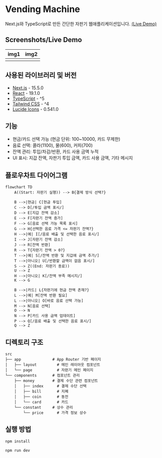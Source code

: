 # Vending Machine

Next.js와 TypeScript로 만든 간단한 자판기 웹애플리케이션입니다. [(Live Demo)](https://vending-machine-sample-page.netlify.app)

## Screenshots/Live Demo

| img1  | img2  |
| :---: | :---: |
| ![]() | ![]() |

## 사용된 라이브러리 및 버전

- [Next.js](https://nextjs.org/) - 15.5.0
- [React](https://reactjs.org/) - 19.1.0
- [TypeScript](https://www.typescriptlang.org/) - ^5
- [Tailwind CSS](https://tailwindcss.com/) - ^4
- [Lucide Icons](https://lucide.dev/) - 0.541.0

## 기능

- 현금/카드 선택 가능 (현금 단위: 100~10000, 카드 무제한)
- 음료 선택: 콜라(1100), 물(600), 커피(700)
- 잔액 관리: 투입/차감/반환, 카드 사용 금액 누적
- UI 표시: 지갑 잔액, 자판기 투입 금액, 카드 사용 금액, 기타 메시지

## 플로우차트 다이어그램

```mermaid
flowchart TD
    A((Start: 자판기 실행)) --> B{결제 방식 선택?}

    B -->|현금| C[현금 투입]
    C --> D[/투입 금액 표시/]
    D --> E[지갑 잔액 감소]
    E --> F[자판기 잔액 증가]
    F --> G[음료 선택 가능 목록 표시]
    G --> H{선택한 음료 가격 <= 자판기 잔액?}
    H -->|예| I[/음료 배출 및 선택한 음료 표시/]
    I --> J[자판기 잔액 감소]
    J --> R[잔액 반환]
    R --> T{자판기 잔액 > 0?}
    T -->|예| S[/잔액 반환 및 지갑에 금액 추가/]
    T -->|아니오| U[/반환할 금액이 없음 표시/]
    S --> Z((End: 자판기 종료))
    U --> Z
    H -->|아니오| K[/잔액 부족 메시지/]
    K --> G

    B -->|카드| L{자판기에 현금 잔액 존재?}
    L -->|예| M[잔액 반환 필요]
    L -->|아니오| O[바로 음료 선택 가능]
    M --> N[음료 선택]
    O --> N
    N --> P[카드 사용 금액 업데이트]
    P --> Q[/음료 배출 및 선택한 음료 표시/]
    Q --> Z
```

## 디렉토리 구조

```
src
├── app              # App Router 기반 페이지
│   ├── layout         # 메인 레이아웃 컴포넌트
│   └── page           # 자판기 메인 페이지
└── components       # 컴포넌트 관리
    ├── money        # 결제 수단 관련 컴포넌트
    │   ├── index      # 결제 수단 선택
    │   ├── bill       # 지폐
    │   ├── coin       # 동전
    │   └── card       # 카드
    └── constant     # 상수 관리
        └── price      # 가격 정보 상수
```

## 실행 방법

```bash
npm install
```

```bash
npm run dev
```
